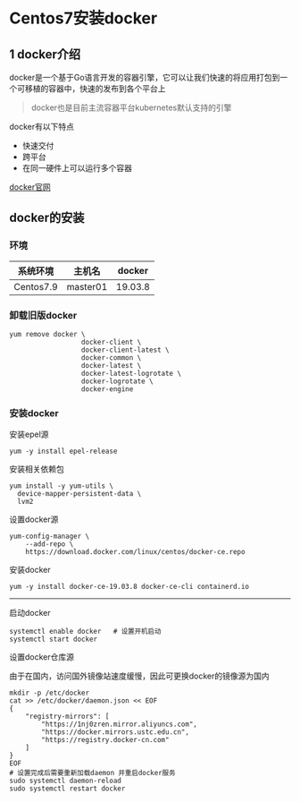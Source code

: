 # **Centos7安装docker**


## 1 docker介绍
docker是一个基于Go语言开发的容器引擎，它可以让我们快速的将应用打包到一个可移植的容器中，快速的发布到各个平台上
> docker也是目前主流容器平台kubernetes默认支持的引擎

docker有以下特点
- 快速交付
- 跨平台
- 在同一硬件上可以运行多个容器

[docker官网](https://www.docker.com)

## docker的安装
### 环境

| 系统环境  | 主机名   | docker  |
| --------- | -------- | ------- |
| Centos7.9 | master01 | 19.03.8 |

### 卸载旧版docker

```
yum remove docker \
                  docker-client \
                  docker-client-latest \
                  docker-common \
                  docker-latest \
                  docker-latest-logrotate \
                  docker-logrotate \
                  docker-engine
```

### 安装docker

安装epel源

```
yum -y install epel-release
```

安装相关依赖包

```
yum install -y yum-utils \
  device-mapper-persistent-data \
  lvm2
```

设置docker源

```
yum-config-manager \
    --add-repo \
    https://download.docker.com/linux/centos/docker-ce.repo
```

安装docker

```
yum -y install docker-ce-19.03.8 docker-ce-cli containerd.io
```

------

启动docker

```
systemctl enable docker   # 设置开机启动
systemctl start docker
```

设置docker仓库源

由于在国内，访问国外镜像站速度缓慢，因此可更换docker的镜像源为国内

```
mkdir -p /etc/docker
cat >> /etc/docker/daemon.json << EOF
{
    "registry-mirrors": [
        "https://1nj0zren.mirror.aliyuncs.com",
        "https://docker.mirrors.ustc.edu.cn",
        "https://registry.docker-cn.com"
    ]
}
EOF
# 设置完成后需要重新加载daemon 并重启docker服务
sudo systemctl daemon-reload
sudo systemctl restart docker
```









